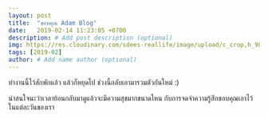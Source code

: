```yaml
---
layout: post
title:  "ขอบคุณ Adam Blog"
date:   2019-02-14 11:23:05 +0700
description: # Add post description (optional)
img: https://res.cloudinary.com/sdees-reallife/image/upload/c_crop,h_980/v1550551716/Screenshot_from_2019-02-19_11-48-08.png # Add image post (optional)
tags: [2019-02]
author: # Add name author (optional)
---
```

ทำงานนี้ไว้สักพักแล้ว แล้วก็หยุดไป ช่วงนี้กลับเอามารวมตัวกันใหม่ :)

น่าสนใจนะว่าเวลาย้อนกลับมาดูแล้วจะมีความสุขมากขนาดไหน กับการจดจำความรู้สึกขอบคุณเอาไว้ในแต่ละวันของเรา
